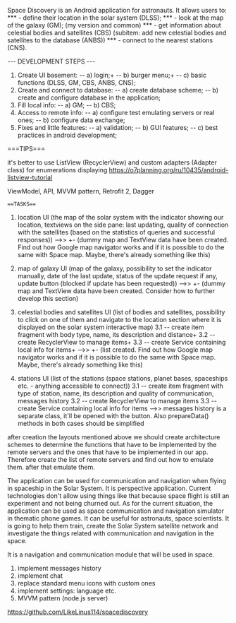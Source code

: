 Space Discovery is an Android application for astronauts.
It allows users to:
*** - define their location in the solar system (DLSS);
*** - look at the map of the galaxy (GM); (my version and common)
*** - get information about celestial bodies and satellites (CBS) (subitem: add new celestial bodies and satellites to the database (ANBS))
*** - connect to the nearest stations (CNS).

--- DEVELOPMENT STEPS ---

1. Create UI basement:
-- a) login;+
-- b) burger menu;+
-- c) basic functions (DLSS, GM, CBS, ANBS, CNS);
2. Create and connect to database:
-- a) create database scheme;
-- b) create and configure database in the application;
3. Fill local info:
-- a) GM;
-- b) CBS;
4. Access to remote info:
-- a) configure test emulating servers or real ones;
-- b) configure data exchange;
5. Fixes and little features:
-- a) validation;
-- b) GUI features;
-- c) best practices in android development;


===TIPS===

it's better to use ListView (RecyclerView) and custom adapters (Adapter class) for enumerations displaying https://o7planning.org/ru/10435/android-listview-tutorial

ViewModel, API, MVVM pattern, Retrofit 2, Dagger

	
	==TASKS==

1. location UI (the map of the solar system with the indicator showing our location, textviews on the side pane:
last updating, quality of connection with the satellites (based on the statistics of queries and successful responses))
-->> +- (dummy map and TextView data have been created. Find out how Google map navigator works and if it is possible to do the same with Space map. Maybe, there's already something like this)

2. map of galaxy UI (map of the galaxy, possibility to set the indicator manually, date of the last update, status of the update request if any, update button (blocked if update has been requested))
-->> +- (dummy map and TextView data have been created. Consider how to further develop this section)		  

3. celestial bodies and satellites UI (list of bodies and satellites, possibility to click on one of them and navigate to the location section where it is displayed on the solar system interactive map)
 3.1 -- create item fragment with body type, name, its description and distance+
 3.2 -- create RecyclerView to manage items+
 3.3 -- create Service containing local info for items+
-->> +- (list created. Find out how Google map navigator works and if it is possible to do the same with Space map. Maybe, there's already something like this)

4. stations UI (list of the stations (space stations, planet bases, spaceships etc. - anything accessible to connect))
 3.1 -- create item fragment with type of station, name, its description and quality of communication, messages history
 3.2 -- create RecyclerView to manage items
 3.3 -- create Service containing local info for items
-->> messages history is a separate class, it'll be opened with the button. Also prepareData() methods in both cases should be simplified

after creation the layouts mentioned above we should create architecture schemes to determine the functions that have to be implemented by the remote servers and the ones that have to be implemented in our app.
Therefore create the list of remote servers and find out how to emulate them.
after that emulate them.









The application can be used for communication and navigation when flying in spaceship in the Solar System. It is perspective application. Current technologies don't allow using things like that because
space flight is still an experiment and not being churned out. As for the current situation, the application can be used as space communication and navigation simulator in thematic phone games.
It can be useful for astronauts, space scientists. It is going to help them train, create the Solar System satellite network and investigate the things related with communication and navigation
in the space.

It is a navigation and communication module that will be used in space.


1. implement messages history 
2. implement chat
3. replace standard menu icons with custom ones
4. implement settings: language etc.
5. MVVM pattern (node.js server)









https://github.com/LikeLinus114/spacediscovery